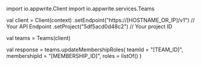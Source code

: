 import io.appwrite.Client
import io.appwrite.services.Teams

val client = Client(context)
    .setEndpoint("https://[HOSTNAME_OR_IP]/v1") // Your API Endpoint
    .setProject("5df5acd0d48c2") // Your project ID

val teams = Teams(client)

val response = teams.updateMembershipRoles(
    teamId = "[TEAM_ID]",
    membershipId = "[MEMBERSHIP_ID]",
    roles = listOf()
)
